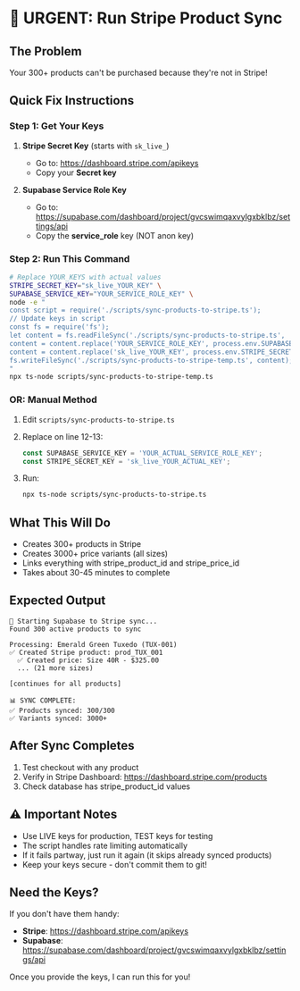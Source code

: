 # 🚨 URGENT: Run Stripe Product Sync

## The Problem
Your 300+ products can't be purchased because they're not in Stripe!

## Quick Fix Instructions

### Step 1: Get Your Keys

1. **Stripe Secret Key** (starts with `sk_live_`)
   - Go to: https://dashboard.stripe.com/apikeys
   - Copy your **Secret key**

2. **Supabase Service Role Key**
   - Go to: https://supabase.com/dashboard/project/gvcswimqaxvylgxbklbz/settings/api
   - Copy the **service_role** key (NOT anon key)

### Step 2: Run This Command

```bash
# Replace YOUR_KEYS with actual values
STRIPE_SECRET_KEY="sk_live_YOUR_KEY" \
SUPABASE_SERVICE_KEY="YOUR_SERVICE_ROLE_KEY" \
node -e "
const script = require('./scripts/sync-products-to-stripe.ts');
// Update keys in script
const fs = require('fs');
let content = fs.readFileSync('./scripts/sync-products-to-stripe.ts', 'utf8');
content = content.replace('YOUR_SERVICE_ROLE_KEY', process.env.SUPABASE_SERVICE_KEY);
content = content.replace('sk_live_YOUR_KEY', process.env.STRIPE_SECRET_KEY);
fs.writeFileSync('./scripts/sync-products-to-stripe-temp.ts', content);
"
npx ts-node scripts/sync-products-to-stripe-temp.ts
```

### OR: Manual Method

1. Edit `scripts/sync-products-to-stripe.ts`
2. Replace on line 12-13:
   ```typescript
   const SUPABASE_SERVICE_KEY = 'YOUR_ACTUAL_SERVICE_ROLE_KEY';
   const STRIPE_SECRET_KEY = 'sk_live_YOUR_ACTUAL_KEY';
   ```

3. Run:
   ```bash
   npx ts-node scripts/sync-products-to-stripe.ts
   ```

## What This Will Do

- Creates 300+ products in Stripe
- Creates 3000+ price variants (all sizes)
- Links everything with stripe_product_id and stripe_price_id
- Takes about 30-45 minutes to complete

## Expected Output

```
🚀 Starting Supabase to Stripe sync...
Found 300 active products to sync

Processing: Emerald Green Tuxedo (TUX-001)
✅ Created Stripe product: prod_TUX_001
  ✅ Created price: Size 40R - $325.00
  ... (21 more sizes)

[continues for all products]

📊 SYNC COMPLETE:
✅ Products synced: 300/300
✅ Variants synced: 3000+
```

## After Sync Completes

1. Test checkout with any product
2. Verify in Stripe Dashboard: https://dashboard.stripe.com/products
3. Check database has stripe_product_id values

## ⚠️ Important Notes

- Use LIVE keys for production, TEST keys for testing
- The script handles rate limiting automatically
- If it fails partway, just run it again (it skips already synced products)
- Keep your keys secure - don't commit them to git!

## Need the Keys?

If you don't have them handy:
- **Stripe**: https://dashboard.stripe.com/apikeys
- **Supabase**: https://supabase.com/dashboard/project/gvcswimqaxvylgxbklbz/settings/api

Once you provide the keys, I can run this for you!